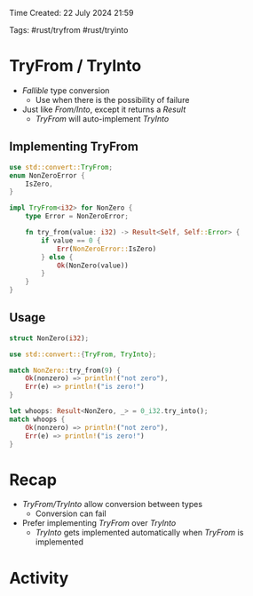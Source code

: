 Time Created: 22 July 2024 21:59

Tags: #rust/tryfrom #rust/tryinto

# TryFrom / TryInto

- *Fallible* type conversion
	- Use when there is the possibility of failure
- Just like *From/Into*, except it returns a *Result*
	- *TryFrom* will auto-implement *TryInto*


## Implementing TryFrom
```rust
use std::convert::TryFrom;
enum NonZeroError {
	IsZero,
}

impl TryFrom<i32> for NonZero {
	type Error = NonZeroError;

	fn try_from(value: i32) -> Result<Self, Self::Error> {
		if value == 0 {
			Err(NonZeroError::IsZero)
		} else {
			Ok(NonZero(value))
		}
	}
}
```

## Usage
```rust
struct NonZero(i32);

use std::convert::{TryFrom, TryInto};

match NonZero::try_from(9) {
	Ok(nonzero) => println!("not zero"),
	Err(e) => println!("is zero!")
}

let whoops: Result<NonZero, _> = 0_i32.try_into();
match whoops {
	Ok(nonzero) => println!("not zero"),
	Err(e) => println!("is zero!")
}
```

# Recap

- *TryFrom/TryInto* allow conversion between types
	- Conversion can fail
- Prefer implementing *TryFrom* over *TryInto*
	- *TryInto* gets implemented automatically when *TryFrom* is implemented

# Activity

